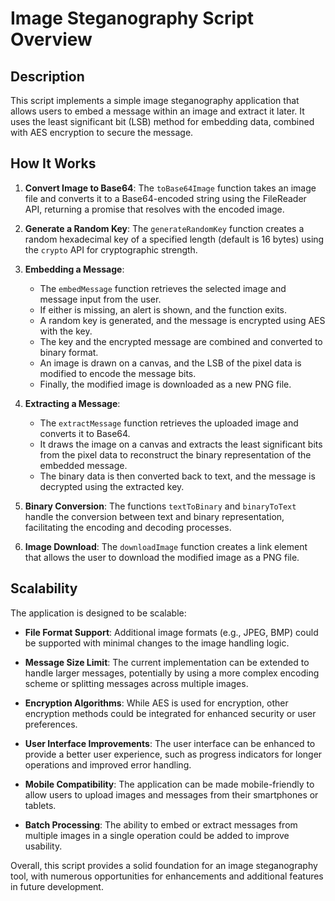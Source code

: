 # Image Steganography Script Overview

## Description

This script implements a simple image steganography application that allows users to embed a message within an image and extract it later. It uses the least significant bit (LSB) method for embedding data, combined with AES encryption to secure the message.

## How It Works

1. **Convert Image to Base64**: The `toBase64Image` function takes an image file and converts it to a Base64-encoded string using the FileReader API, returning a promise that resolves with the encoded image.

2. **Generate a Random Key**: The `generateRandomKey` function creates a random hexadecimal key of a specified length (default is 16 bytes) using the `crypto` API for cryptographic strength.

3. **Embedding a Message**:
   - The `embedMessage` function retrieves the selected image and message input from the user.
   - If either is missing, an alert is shown, and the function exits.
   - A random key is generated, and the message is encrypted using AES with the key.
   - The key and the encrypted message are combined and converted to binary format.
   - An image is drawn on a canvas, and the LSB of the pixel data is modified to encode the message bits.
   - Finally, the modified image is downloaded as a new PNG file.

4. **Extracting a Message**:
   - The `extractMessage` function retrieves the uploaded image and converts it to Base64.
   - It draws the image on a canvas and extracts the least significant bits from the pixel data to reconstruct the binary representation of the embedded message.
   - The binary data is then converted back to text, and the message is decrypted using the extracted key.

5. **Binary Conversion**: The functions `textToBinary` and `binaryToText` handle the conversion between text and binary representation, facilitating the encoding and decoding processes.

6. **Image Download**: The `downloadImage` function creates a link element that allows the user to download the modified image as a PNG file.

## Scalability

The application is designed to be scalable:

- **File Format Support**: Additional image formats (e.g., JPEG, BMP) could be supported with minimal changes to the image handling logic.

- **Message Size Limit**: The current implementation can be extended to handle larger messages, potentially by using a more complex encoding scheme or splitting messages across multiple images.

- **Encryption Algorithms**: While AES is used for encryption, other encryption methods could be integrated for enhanced security or user preferences.

- **User Interface Improvements**: The user interface can be enhanced to provide a better user experience, such as progress indicators for longer operations and improved error handling.

- **Mobile Compatibility**: The application can be made mobile-friendly to allow users to upload images and messages from their smartphones or tablets.

- **Batch Processing**: The ability to embed or extract messages from multiple images in a single operation could be added to improve usability.

Overall, this script provides a solid foundation for an image steganography tool, with numerous opportunities for enhancements and additional features in future development.
